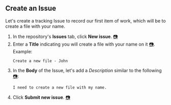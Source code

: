 ## Create an Issue

Let's create a tracking Issue to record our first item of work, which will be to create a file with your name.

1. In the repository's **Issues** tab, click **New issue**. [:camera:](https://github.com/universeworkshops/github-for-managers/master/workshop-images/github-for-managers.002.jpeg)
1. Enter a **Title** indicating you will create a file with your name on it [:camera:](https://github.com/universeworkshops/github-for-managers/master/workshop-images/github-for-managers.003.jpeg). Example:
    ```
    Create a new file - John
    ```
1. In the **Body** of the Issue, let's add a _Description_ similar to the following [:camera:](https://github.com/universeworkshops/github-for-managers/master/workshop-images/github-for-managers.003.jpeg):
    ```
    I need to create a new file with my name.
    ```
1. Click **Submit new issue**. [:camera:](https://github.com/universeworkshops/github-for-managers/master/workshop-images/github-for-managers.003.jpeg)
